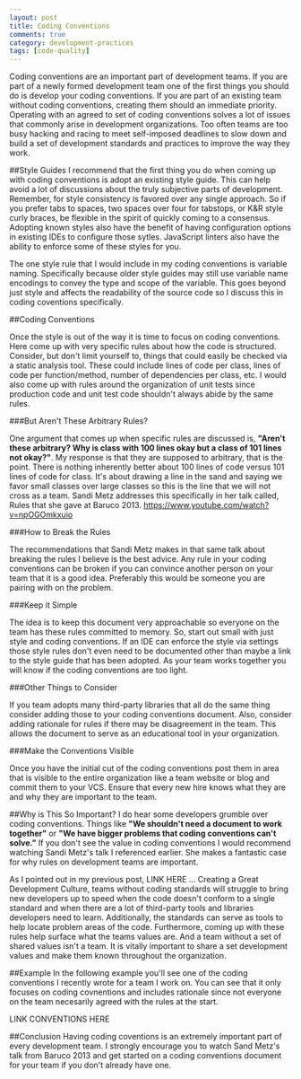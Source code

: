 ```yaml
---
layout: post
title: Coding Conventions
comments: true
category: development-practices
tags: [code-quality]
---
```


Coding conventions are an important part of development teams. If you are part of a newly formed development team one of the first things you should do is develop your coding conventions. If you are part of an existing team without coding conventions, creating them should an immediate priority. Operating with an agreed to set of coding conventions solves a lot of issues that commonly arise in development organizations.  Too often teams are too busy hacking and racing to meet self-imposed deadlines to slow down and build a set of development standards and practices to improve the way they work. 

##Style Guides
I recommend that the first thing you do when coming up with coding conventions is adopt an existing style guide. This can help avoid a lot of discussions about the truly subjective parts of development. Remember, for style consistency is favored over any single approach. So if you prefer tabs to spaces, two spaces over four for tabstops, or K&R style curly braces, be flexible in the spirit of quickly coming to a consensus. Adopting known styles also have the benefit of having configuration options in existing IDEs to configure those sytles. JavaScript linters also have the ability to enforce some of these styles for you.

The one style rule that I would include in my coding conventions is variable naming. Specifically because older style guides may still use variable name encodings to convey the type and scope of the variable. This goes beyond just style and affects the readability of the source code so I discuss this in coding coventions specifically.

##Coding Conventions

Once the style is out of the way it is time to focus on coding conventions.  Here come up with very specific rules about how the code is structured. Consider, but don't limit yourself to, things that could easily be checked via a static analysis tool. These could include lines of code per class, lines of code per function/method, number of dependencies per class, etc. I would also come up with rules around the organization of unit tests since production code and unit test code shouldn't always abide by the same rules. 

###But Aren't These Arbitrary Rules?

One argument that comes up when specific rules are discussed is, __"Aren't these arbitrary? Why is class with 100 lines okay but a class of 101 lines not okay?"__. My response is that they are supposed to arbitrary, that is the point. There is nothing inherently better about 100 lines of code versus 101 lines of code for class. It's about drawing a line in the sand and saying we favor small classes over large classes so this is the line that we will not cross as a team. Sandi Metz addresses this specifically in her talk called, Rules that she gave at Baruco 2013. 
https://www.youtube.com/watch?v=npOGOmkxuio

###How to Break the Rules

The recommendations that Sandi Metz makes in that same talk about breaking the rules I believe is the best advice. Any rule in your coding conventions can be broken if you can convince another person on your team that it is a good idea. Preferably this would be someone you are pairing with on the problem.  

###Keep it Simple

The idea is to keep this document very approachable so everyone on the team has these rules committed to memory. So, start out small with just style and coding conventions. If an IDE can enforce the style via settings those style rules don't even need to be documented other than maybe a link to the style guide that has been adopted. As your team works together you will know if the coding conventions are too light.

###Other Things to Consider

If you team adopts many third-party libraries that all do the same thing consider adding those to your coding conventions document. Also, consider adding rationale for rules if there may be disagreement in the team. This allows the document to serve as an educational tool in your organization.

###Make the Conventions Visible

Once you have the initial cut of the coding conventions post them in area that is visible to the entire organization like a team website or blog and commit them to your VCS. Ensure that every new hire knows what they are and why they are important to the team. 

##Why is This So Important?
I do hear some developers grumble over coding conventions. Things like __"We shouldn't need a document to work together"__ or __"We have bigger problems that coding conventions can't solve."__ If you don't see the value in coding conventions I would recommend watching Sandi Metz's talk I referenced earlier. She makes a fantastic case for why rules on development teams are important.  

As I pointed out in my previous post, LINK HERE ... Creating a Great Development Culture, teams without coding standards will struggle to bring new developers up to speed when the code doesn't conform to a single standard and when there are a lot of third-party tools and libraries developers need to learn. Additionally, the standards can serve as tools to help locate problem areas of the code.  Furthermore, coming up with these rules help surface what the teams values are.  And a team without a set of shared values isn't a team.  It is vitally important to share a set development values and make them known throughout the organization.

##Example
In the following example you'll see one of the coding conventions I recently wrote for a team I work on.  You can see that it only focuses on coding covnentions and includes rationale since not everyone on the team necesarily agreed with the rules at the start. 

LINK CONVENTIONS HERE

##Conclusion
Having coding coventions is an extremely important part of every development team. I strongly encourage you to watch Sand Metz's talk from Baruco 2013 and get started on a coding conventions document for your team if you don't already have one.
